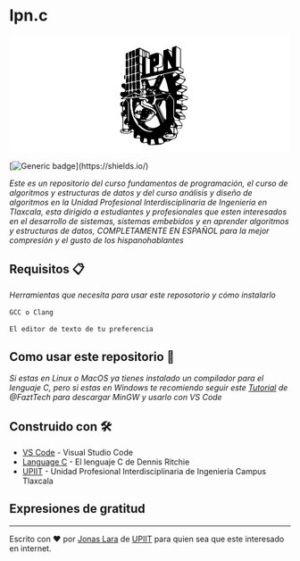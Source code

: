 # Ipn.c

![](/000/Ipn.svg)

[![Generic badge](https://img.shields.io/badge/Made%20with-C-rgb(1,143,204).svg)](https://shields.io/)

_Este es un repositorio del curso fundamentos de programación, el curso de algoritmos y estructuras de datos y del curso análisis y diseño de algoritmos en la Unidad Profesional Interdisciplinaria de Ingeniería en Tlaxcala, esta dirigido a estudiantes y profesionales que esten interesados en el desarrollo de sistemas, sistemas embebidos y en aprender algoritmos y estructuras de datos, COMPLETAMENTE EN ESPAÑOL para la mejor compresión y el gusto de los hispanohablantes_

## Requisitos 📋

_Herramientas que necesita para usar este reposotorio y cómo instalarlo_

```
GCC o Clang
```
```
El editor de texto de tu preferencia
```

## Como usar este repositorio 🔧

_Si estas en Linux o MacOS ya tienes instalado un compilador para el lenguaje C, pero si estas en Windows te recomiendo seguir este [Tutorial](https://www.youtube.com/watch?v=v3ENcQpoA5A) de @FaztTech para descargar MinGW y usarlo con VS Code_

## Construido con 🛠️

* [VS Code](https://code.visualstudio.com/) - Visual Studio Code
* [Language C](https://www.amazon.com/Programming-Language-2nd-Brian-Kernighan/dp/0131103628/ref=sr_1_1?dchild=1&keywords=language+c+dennis&qid=1618383287&sr=8-1) - El lenguaje C de Dennis Ritchie
* [UPIIT](https://www.upiit.ipn.mx/) - Unidad Profesional Interdisciplinaria de Ingeniería Campus Tlaxcala

## Expresiones de gratitud

---
Escrito con ❤️ por [Jonas Lara](https://www.linkedin.com/in/jonas1ara/) de [UPIIT](https://www.upiit.ipn.mx/) para quien sea que este interesado en internet.
